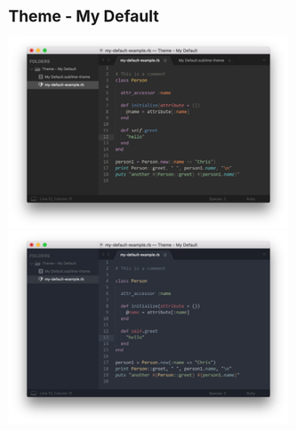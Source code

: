 # Theme - My Default

![](https://raw.githubusercontent.com/bumfo/sublime-better-default-theme/master/screenshots/screenshot.png)
![](https://raw.githubusercontent.com/bumfo/sublime-better-default-theme/master/screenshots/screenshot_ocean.png)
